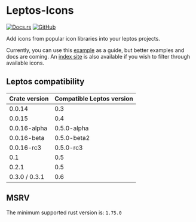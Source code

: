 # Leptos-Icons

[![Docs.rs](https://docs.rs/leptos_icons/badge.svg)](https://docs.rs/leptos_icons)
[![GitHub](https://img.shields.io/github/license/carloskiki/leptos-icons)](/LICENSE)

Add icons from popular icon libraries into your leptos projects.

Currently, you can use this [example](/examples/simple-app) as a guide, but better examples and docs are coming. An [index site](https://carloskiki.github.io/icondata/) is also available if you wish to filter through available icons.

## Leptos compatibility

| Crate version | Compatible Leptos version |
|---------------|---------------------------|
| 0.0.14        | 0.3                       |
| 0.0.15        | 0.4                       |
| 0.0.16-alpha  | 0.5.0-alpha               |
| 0.0.16-beta   | 0.5.0-beta2               |
| 0.0.16-rc3    | 0.5.0-rc3                 |
| 0.1           | 0.5                       |
| 0.2.1         | 0.5                       |
| 0.3.0 / 0.3.1 | 0.6                       |

## MSRV

The minimum supported rust version is: `1.75.0`
